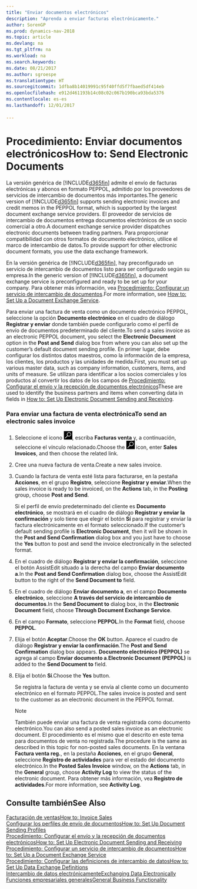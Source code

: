 ```yaml
---
title: "Enviar documentos electrónicos"
description: "Aprenda a enviar facturas electrónicamente."
author: SorenGP
ms.prod: dynamics-nav-2018
ms.topic: article
ms.devlang: na
ms.tgt_pltfrm: na
ms.workload: na
ms.search.keywords: 
ms.date: 08/21/2017
ms.author: sgroespe
ms.translationtype: HT
ms.sourcegitcommit: 1dfba8b14019991c95f40ffd5f7fbaed5df414eb
ms.openlocfilehash: e912d461193b14c08c02c067b190bca93bda5376
ms.contentlocale: es-es
ms.lasthandoff: 12/01/2017

---
```

# <a name="how-to-send-electronic-documents"></a><span data-ttu-id="7d2b3-103">Procedimiento: Enviar documentos electrónicos</span><span class="sxs-lookup"><span data-stu-id="7d2b3-103">How to: Send Electronic Documents</span></span>
<span data-ttu-id="7d2b3-104">La versión genérica de [!INCLUDE[d365fin](includes/d365fin_md.md)] admite el envío de facturas electrónicas y abonos en formato PEPPOL, admitido por los proveedores de servicios de intercambio de documentos más importantes.</span><span class="sxs-lookup"><span data-stu-id="7d2b3-104">The generic version of [!INCLUDE[d365fin](includes/d365fin_md.md)] supports sending electronic invoices and credit memos in the PEPPOL format, which is supported by the largest document exchange service providers.</span></span> <span data-ttu-id="7d2b3-105">El proveedor de servicios de intercambio de documentos entrega documentos electrónicos de un socio comercial a otro.</span><span class="sxs-lookup"><span data-stu-id="7d2b3-105">A document exchange service provider dispatches electronic documents between trading partners.</span></span> <span data-ttu-id="7d2b3-106">Para proporcionar compatibilidad con otros formatos de documento electrónico, utilice el marco de intercambio de datos.</span><span class="sxs-lookup"><span data-stu-id="7d2b3-106">To provide support for other electronic document formats, you use the data exchange framework.</span></span>  

 <span data-ttu-id="7d2b3-107">En la versión genérica de [!INCLUDE[d365fin](includes/d365fin_md.md)], hay preconfigurado un servicio de intercambio de documentos listo para ser configurado según su empresa.</span><span class="sxs-lookup"><span data-stu-id="7d2b3-107">In the generic version of [!INCLUDE[d365fin](includes/d365fin_md.md)], a document exchange service is preconfigured and ready to be set up for your company.</span></span> <span data-ttu-id="7d2b3-108">Para obtener más información, vea [Procedimiento: Configurar un servicio de intercambio de documentos](across-how-to-set-up-a-document-exchange-service.md).</span><span class="sxs-lookup"><span data-stu-id="7d2b3-108">For more information, see [How to: Set Up a Document Exchange Service](across-how-to-set-up-a-document-exchange-service.md).</span></span>  

 <span data-ttu-id="7d2b3-109">Para enviar una factura de venta como un documento electrónico PEPPOL, seleccione la opción **Documento electrónico** en el cuadro de diálogo **Registrar y enviar** donde también puede configurarlo como el perfil de envío de documentos predeterminado del cliente.</span><span class="sxs-lookup"><span data-stu-id="7d2b3-109">To send a sales invoice as an electronic PEPPOL document, you select the **Electronic Document** option in the **Post and Send** dialog box from where you can also set up the customer’s default document sending profile.</span></span> <span data-ttu-id="7d2b3-110">En primer lugar, debe configurar los distintos datos maestros, como la información de la empresa, los clientes, los productos y las unidades de medida.</span><span class="sxs-lookup"><span data-stu-id="7d2b3-110">First, you must set up various master data, such as company information, customers, items, and units of measure.</span></span> <span data-ttu-id="7d2b3-111">Se utilizan para identificar a los socios comerciales y los productos al convertir los datos de los campos de [Procedimiento: Configurar el envío y la recepción de documentos electrónicos](across-how-to-set-up-electronic-document-sending-and-receiving.md)</span><span class="sxs-lookup"><span data-stu-id="7d2b3-111">These are used to identify the business partners and items when converting data in fields in [How to: Set Up Electronic Document Sending and Receiving](across-how-to-set-up-electronic-document-sending-and-receiving.md).</span></span>  

### <a name="to-send-an-electronic-sales-invoice"></a><span data-ttu-id="7d2b3-112">Para enviar una factura de venta electrónica</span><span class="sxs-lookup"><span data-stu-id="7d2b3-112">To send an electronic sales invoice</span></span>  

1.  <span data-ttu-id="7d2b3-113">Seleccione el icono ![Buscar página o informe](media/ui-search/search_small.png "icono Buscar página o informe"), escriba **Facturas venta** y, a continuación, seleccione el vínculo relacionado.</span><span class="sxs-lookup"><span data-stu-id="7d2b3-113">Choose the ![Search for Page or Report](media/ui-search/search_small.png "Search for Page or Report icon") icon, enter **Sales Invoices**, and then choose the related link.</span></span>  

2.  <span data-ttu-id="7d2b3-114">Cree una nueva factura de venta.</span><span class="sxs-lookup"><span data-stu-id="7d2b3-114">Create a new sales invoice.</span></span>  

3.  <span data-ttu-id="7d2b3-115">Cuando la factura de venta esté lista para facturarse, en la pestaña **Acciones**, en el grupo **Registro**, seleccione **Registrar y enviar**.</span><span class="sxs-lookup"><span data-stu-id="7d2b3-115">When the sales invoice is ready to be invoiced, on the **Actions** tab, in the **Posting** group, choose **Post and Send**.</span></span>  

     <span data-ttu-id="7d2b3-116">Si el perfil de envío predeterminado del cliente es **Documento electrónico**, se mostrará en el cuadro de diálogo **Registrar y enviar la confirmación** y solo tiene que elegir el botón **Sí** para registrar y enviar la factura electrónicamente en el formato seleccionado.</span><span class="sxs-lookup"><span data-stu-id="7d2b3-116">If the customer’s default sending profile is **Electronic Document**, then it will be shown in the **Post and Send Confirmation** dialog box and you just have to choose the **Yes** button to post and send the invoice electronically in the selected format.</span></span>  

4.  <span data-ttu-id="7d2b3-117">En el cuadro de diálogo **Registrar y enviar la confirmación**, seleccione el botón AssistEdit situado a la derecha del campo **Enviar documento a**.</span><span class="sxs-lookup"><span data-stu-id="7d2b3-117">In the **Post and Send Confirmation** dialog box, choose the AssistEdit button to the right of the **Send Document to** field.</span></span>  

5.  <span data-ttu-id="7d2b3-118">En el cuadro de diálogo **Enviar documento a**, en el campo **Documento electrónico**, seleccione **A través del servicio de intercambio de documentos**.</span><span class="sxs-lookup"><span data-stu-id="7d2b3-118">In the **Send Document to** dialog box, in the **Electronic Document** field, choose **Through Document Exchange Service**.</span></span>  

6.  <span data-ttu-id="7d2b3-119">En el campo **Formato**, seleccione **PEPPOL**.</span><span class="sxs-lookup"><span data-stu-id="7d2b3-119">In the **Format** field, choose **PEPPOL**.</span></span>  

7.  <span data-ttu-id="7d2b3-120">Elija el botón **Aceptar**.</span><span class="sxs-lookup"><span data-stu-id="7d2b3-120">Choose the **OK** button.</span></span> <span data-ttu-id="7d2b3-121">Aparece el cuadro de diálogo **Registrar y enviar la confirmación**.</span><span class="sxs-lookup"><span data-stu-id="7d2b3-121">The **Post and Send Confirmation** dialog box appears.</span></span> <span data-ttu-id="7d2b3-122">**Documento electrónico (PEPPOL)** se agrega al campo **Enviar documento a**.</span><span class="sxs-lookup"><span data-stu-id="7d2b3-122">**Electronic Document (PEPPOL)** is added to the **Send Document to** field.</span></span>  

8.  <span data-ttu-id="7d2b3-123">Elija el botón **Sí**.</span><span class="sxs-lookup"><span data-stu-id="7d2b3-123">Choose the **Yes** button.</span></span>  

     <span data-ttu-id="7d2b3-124">Se registra la factura de venta y se envía al cliente como un documento electrónico en el formato PEPPOL.</span><span class="sxs-lookup"><span data-stu-id="7d2b3-124">The sales invoice is posted and sent to the customer as an electronic document in the PEPPOL format.</span></span>  

    > [!NOTE]  
    >  <span data-ttu-id="7d2b3-125">También puede enviar una factura de venta registrada como documento electrónico.</span><span class="sxs-lookup"><span data-stu-id="7d2b3-125">You can also send a posted sales invoice as an electronic document.</span></span> <span data-ttu-id="7d2b3-126">El procedimiento es el mismo que el descrito en este tema para documentos de venta no registrada.</span><span class="sxs-lookup"><span data-stu-id="7d2b3-126">The procedure is the same as described in this topic for non-posted sales documents.</span></span> <span data-ttu-id="7d2b3-127">En la ventana **Factura venta reg.**, en la pestaña **Acciones**, en el grupo **General**, seleccione **Registro de actividades** para ver el estado del documento electrónico.</span><span class="sxs-lookup"><span data-stu-id="7d2b3-127">In the **Posted Sales Invoice** window, on the **Actions** tab, in the **General** group, choose **Activity Log** to view the status of the electronic document.</span></span> <span data-ttu-id="7d2b3-128">Para obtener más información, vea **Registro de actividades**.</span><span class="sxs-lookup"><span data-stu-id="7d2b3-128">For more information, see **Activity Log**.</span></span>  

## <a name="see-also"></a><span data-ttu-id="7d2b3-129">Consulte también</span><span class="sxs-lookup"><span data-stu-id="7d2b3-129">See Also</span></span>  
[<span data-ttu-id="7d2b3-130">Facturación de ventas</span><span class="sxs-lookup"><span data-stu-id="7d2b3-130">How to: Invoice Sales</span></span>](sales-how-invoice-sales.md)  
[<span data-ttu-id="7d2b3-131">Configurar los perfiles de envío de documentos</span><span class="sxs-lookup"><span data-stu-id="7d2b3-131">How to: Set Up Document Sending Profiles</span></span>](sales-how-setup-document-send-profiles.md)  
[<span data-ttu-id="7d2b3-132">Procedimiento: Configurar el envío y la recepción de documentos electrónicos</span><span class="sxs-lookup"><span data-stu-id="7d2b3-132">How to: Set Up Electronic Document Sending and Receiving</span></span>](across-how-to-set-up-electronic-document-sending-and-receiving.md)  
[<span data-ttu-id="7d2b3-133">Procedimiento: Configurar un servicio de intercambio de documentos</span><span class="sxs-lookup"><span data-stu-id="7d2b3-133">How to: Set Up a Document Exchange Service</span></span>](across-how-to-set-up-a-document-exchange-service.md)  
[<span data-ttu-id="7d2b3-134">Procedimiento: Configurar las definiciones de intercambio de datos</span><span class="sxs-lookup"><span data-stu-id="7d2b3-134">How to: Set Up Data Exchange Definitions</span></span>](across-how-to-set-up-data-exchange-definitions.md)  
[<span data-ttu-id="7d2b3-135">Intercambio de datos electrónicamente</span><span class="sxs-lookup"><span data-stu-id="7d2b3-135">Exchanging Data Electronically</span></span>](across-data-exchange.md)  
[<span data-ttu-id="7d2b3-136">Funciones empresariales generales</span><span class="sxs-lookup"><span data-stu-id="7d2b3-136">General Business Functionality</span></span>](ui-across-business-areas.md)  


